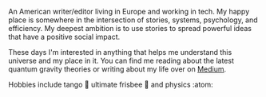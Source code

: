 An American writer/editor living in Europe and working in tech. My happy place is somewhere in the intersection of stories, systems, psychology, and efficiency. My deepest ambition is to use stories to spread powerful ideas that have a positive social impact.

These days I'm interested in anything that helps me understand this universe and my place in it. You can find me reading about the latest quantum gravity theories or writing about my life over on [Medium](https://medium.com/@tommymelvin).

Hobbies include tango 💃 ultimate frisbee 🥏 and physics :atom:
